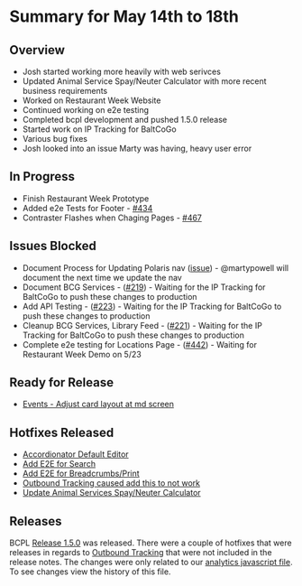 # Summary for May 14th to 18th

## Overview
- Josh started working more heavily with web serivces
- Updated Animal Service Spay/Neuter Calculator with more recent business requirements
- Worked on Restaurant Week Website
- Continued working on e2e testing
- Completed bcpl development and pushed 1.5.0 release
- Started work on IP Tracking for BaltCoGo
- Various bug fixes
- Josh looked into an issue Marty was having, heavy user error

## In Progress
- Finish Restaurant Week Prototype
- Added e2e Tests for Footer - [#434](https://github.com/baltimorecounty/BCPL-assets/issues/434)
- Contraster Flashes when Chaging Pages - [#467](https://github.com/baltimorecounty/BCPL-assets/issues/467)

## Issues Blocked
- Document Process for Updating Polaris nav ([issue](https://github.com/baltimorecounty/BCPL-assets/issues/407)) - @martypowell will document the next time we update the nav
- Document BCG Services - ([#219](https://github.com/baltimorecounty/baltimorecountymd.gov-assets/issues/219)) - Waiting for the IP Tracking for BaltCoGo to push these changes to production
- Add API Testing - ([#223](https://github.com/baltimorecounty/baltimorecountymd.gov-assets/issues/223)) - Waiting for the IP Tracking for BaltCoGo to push these changes to production
- Cleanup BCG Services, Library Feed - ([#221](https://github.com/baltimorecounty/baltimorecountymd.gov-assets/issues/221)) - Waiting for the IP Tracking for BaltCoGo to push these changes to production
- Complete e2e testing for Locations Page - ([#442](https://github.com/baltimorecounty/BCPL-assets/issues/442)) - Waiting for Restaurant Week Demo on 5/23

## Ready for Release
- [Events - Adjust card layout at md screen](https://github.com/baltimorecounty/BCPL-assets/issues/458)

## Hotfixes Released
- [Accordionator Default Editor](https://github.com/baltimorecounty/accordion-html-generator-react/issues/6)
- [Add E2E for Search](https://github.com/baltimorecounty/BCPL-assets/issues/436)
- [Add E2E for Breadcrumbs/Print](https://github.com/baltimorecounty/BCPL-assets/issues/440)
- [Outbound Tracking caused add this to not work](https://github.com/baltimorecounty/BCPL-assets/issues/463)
- [Update Animal Services Spay/Neuter Calculator](https://github.com/baltimorecounty/baltimorecountymd.gov-assets/issues/220)

## Releases
BCPL [Release 1.5.0](https://github.com/baltimorecounty/BCPL-assets/releases/tag/1.5.0) was released. There were a couple of hotfixes that were releases in regards to [Outbound Tracking](https://github.com/baltimorecounty/BCPL-assets/issues/416) that were not included in the release notes. The changes were only related to our [analytics javascript file](https://github.com/baltimorecounty/BCPL-assets/blob/integration/js/utility/bc-google-analytics.js). To see changes view the history of this file.